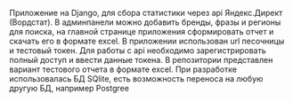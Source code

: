 Приложение на Django, для сбора статистики через api Яндекс.Директ (Вордстат). 
В админпанели можно добавить бренды, фразы и регионы для поиска, на главной странице приложения сформировать отчет и скачать его в формате excel. 
В приложении использован url песочницы и тестовый токен. Для работы с api необходимо зарегистрировать полный доступ и ввести данные токена.
В репозитории представлен вариант тестового отчета в формате excel. 
При разработке использовалась БД SQlite, есть возможность переноса на любую другую БД, например Postgree
